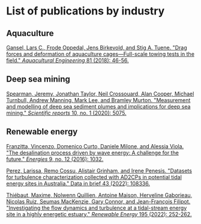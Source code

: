 # List of publications by industry

## Aquaculture
[Gansel, Lars C., Frode Oppedal, Jens Birkevold, and Stig A. Tuene. "Drag forces and deformation of aquaculture cages—Full-scale towing tests in the field." _Aquacultural Engineering_ 81 (2018): 46-56.](https://www.sciencedirect.com/science/article/pii/S0144860917302170?casa_token=t7tgnoC3HtoAAAAA:WfmXjVhGCtAipGl3KzWrL169q4FjA-ZDEgunRZtn4ImCrD7azhDtGeF55KUtDPmXv8oZhZh84v4p)

## Deep sea mining
[Spearman, Jeremy, Jonathan Taylor, Neil Crossouard, Alan Cooper, Michael Turnbull, Andrew Manning, Mark Lee, and Bramley Murton. "Measurement and modelling of deep sea sediment plumes and implications for deep sea mining." _Scientific reports_ 10, no. 1 (2020): 5075.](https://www.nature.com/articles/s41598-020-61837-y)

## Renewable energy
[Franzitta, Vincenzo, Domenico Curto, Daniele Milone, and Alessia Viola. "The desalination process driven by wave energy: A challenge for the future." _Energies_ 9, no. 12 (2016): 1032.](https://www.mdpi.com/1996-1073/9/12/1032)

[Perez, Larissa, Remo Cossu, Alistair Grinham, and Irene Penesis. "Datasets for turbulence characterization collected with AD2CPs in potential tidal energy sites in Australia." Data in brief 43 (2022): 108336.](https://www.sciencedirect.com/science/article/pii/S2352340922005388)

[Thiébaut, Maxime, Nolwenn Quillien, Antoine Maison, Herveline Gaborieau, Nicolas Ruiz, Seumas MacKenzie, Gary Connor, and Jean-François Filipot. "Investigating the flow dynamics and turbulence at a tidal-stream energy site in a highly energetic estuary." _Renewable Energy_ 195 (2022): 252-262.](https://www.sciencedirect.com/science/article/pii/S0960148122008515?casa_token=dKJP6ebCzNAAAAAA:pE9ZWM8iqmZWh-k3tDUr6Ow3hLbGlq39ALhpmDAJcS8J2zxs974saaGxvgEts2uzfJc5pHg3Cegv)
